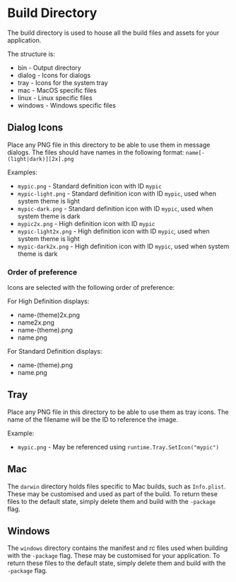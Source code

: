 # Build Directory

The build directory is used to house all the build files and assets for your application. 

The structure is:

  * bin - Output directory
  * dialog - Icons for dialogs
  * tray - Icons for the system tray
  * mac - MacOS specific files
  * linux - Linux specific files
  * windows - Windows specific files

## Dialog Icons

Place any PNG file in this directory to be able to use them in message dialogs.
The files should have names in the following format: `name[-(light|dark)][2x].png`

Examples:

* `mypic.png` - Standard definition icon with ID `mypic` 
* `mypic-light.png` - Standard definition icon with ID `mypic`, used when system theme is light  
* `mypic-dark.png` - Standard definition icon with ID `mypic`, used when system theme is dark
* `mypic2x.png` - High definition icon with ID `mypic`
* `mypic-light2x.png` - High definition icon with ID `mypic`, used when system theme is light
* `mypic-dark2x.png` - High definition icon with ID `mypic`, used when system theme is dark

### Order of preference

Icons are selected with the following order of preference:

For High Definition displays:
* name-(theme)2x.png
* name2x.png
* name-(theme).png
* name.png
  
For Standard Definition displays:
* name-(theme).png
* name.png

## Tray

Place any PNG file in this directory to be able to use them as tray icons.
The name of the filename will be the ID to reference the image.

Example:

* `mypic.png` - May be referenced using `runtime.Tray.SetIcon("mypic")` 

## Mac

The `darwin` directory holds files specific to Mac builds, such as `Info.plist`. 
These may be customised and used as part of the build. To return these files to the default state, simply delete them and
build with the `-package` flag.

## Windows 

The `windows` directory contains the manifest and rc files used when building with the `-package` flag. 
These may be customised for your application. To return these files to the default state, simply delete them and
build with the `-package` flag.